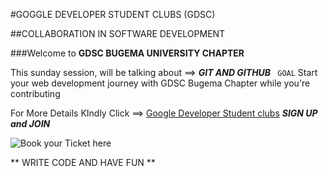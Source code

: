 #GOGGLE DEVELOPER STUDENT CLUBS (GDSC)

##COLLABORATION IN SOFTWARE DEVELOPMENT

###Welcome to **GDSC BUGEMA UNIVERSITY CHAPTER**

This sunday session, will be talking about ==>
                    ***GIT AND GITHUB***
              ``  GOAL ``
              Start your web development journey with GDSC Bugema Chapter while you're contributing 
                    
For More Details KIndly Click ==> [Google Developer Student clubs](https://gdsc.community.dev/bugema-university/)
***SIGN UP and JOIN***

![Book your Ticket here ](https://drive.google.com/file/d/1ENlzZg8wXlcCQVYM_bZohYMhiLGEfGzv/view?usp=sharing)


** WRITE CODE AND HAVE FUN **


